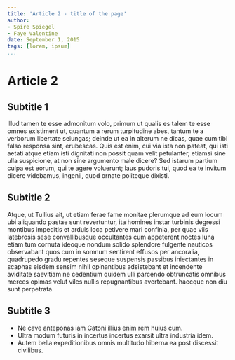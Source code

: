 ```yaml
---
title: 'Article 2 - title of the page'
author:
- Spire Spiegel
- Faye Valentine
date: September 1, 2015
tags: [lorem, ipsum]
...
```


Article 2
=========

Subtitle 1
----------

Illud tamen te esse admonitum volo, primum ut qualis es talem te esse omnes existiment ut, quantum a rerum turpitudine abes, tantum te a verborum libertate seiungas; deinde ut ea in alterum ne dicas, quae cum tibi falso responsa sint, erubescas. Quis est enim, cui via ista non pateat, qui isti aetati atque etiam isti dignitati non possit quam velit petulanter, etiamsi sine ulla suspicione, at non sine argumento male dicere? Sed istarum partium culpa est eorum, qui te agere voluerunt; laus pudoris tui, quod ea te invitum dicere videbamus, ingenii, quod ornate politeque dixisti.

Subtitle 2
----------

Atque, ut Tullius ait, ut etiam ferae fame monitae plerumque ad eum locum ubi aliquando pastae sunt revertuntur, ita homines instar turbinis degressi montibus impeditis et arduis loca petivere mari confinia, per quae viis latebrosis sese convallibusque occultantes cum appeterent noctes luna etiam tum cornuta ideoque nondum solido splendore fulgente nauticos observabant quos cum in somnum sentirent effusos per ancoralia, quadrupedo gradu repentes seseque suspensis passibus iniectantes in scaphas eisdem sensim nihil opinantibus adsistebant et incendente aviditate saevitiam ne cedentium quidem ulli parcendo obtruncatis omnibus merces opimas velut viles nullis repugnantibus avertebant. haecque non diu sunt perpetrata.

Subtitle 3
----------

* Ne cave anteponas iam Catoni illius enim rem huius cum.
* Ultra modum futuris in incertus incertus exarsit ultra industria idem.
* Autem bella expeditionibus omnis multitudo hiberna ea post discessit civilibus.
